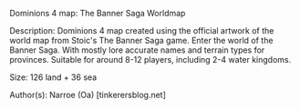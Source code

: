 Dominions 4 map: The Banner Saga Worldmap

Description: Dominions 4 map created using the official artwork of the world map from Stoic's The Banner Saga game. Enter the world of the Banner Saga. With mostly lore accurate names and terrain types for provinces. Suitable for around 8-12 players, including 2-4 water kingdoms.

Size: 126 land + 36 sea

Author(s): Narroe (Oa) [tinkerersblog.net]
